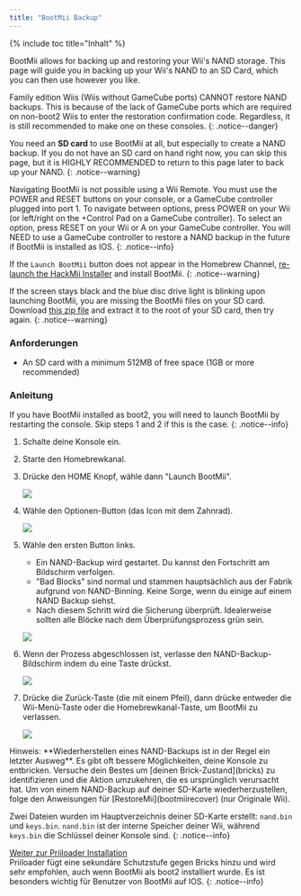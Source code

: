 ```yaml
---
title: "BootMii Backup"
---
```


{% include toc title="Inhalt" %}

BootMii allows for backing up and restoring your Wii's NAND storage. This page will guide you in backing up your Wii's NAND to an SD Card, which you can then use however you like.

Family edition Wiis (Wiis without GameCube ports) CANNOT restore NAND backups. This is because of the lack of GameCube ports which are required on non-boot2 Wiis to enter the restoration confirmation code. Regardless, it is still recommended to make one on these consoles.
{: .notice--danger}

You need an **SD card** to use BootMii at all, but especially to create a NAND backup. If you do not have an SD card on hand right now, you can skip this page, but it is HIGHLY RECOMMENDED to return to this page later to back up your NAND.
{: .notice--warning}

Navigating BootMii is not possible using a Wii Remote. You must use the POWER and RESET buttons on your console, or a GameCube controller plugged into port 1. To navigate between options, press POWER on your Wii (or left/right on the +Control Pad on a GameCube controller). To select an option, press RESET on your Wii or A on your GameCube controller. You will NEED to use a GameCube controller to restore a NAND backup in the future if BootMii is installed as IOS.
{: .notice--info}

If the `Launch BootMii` button does not appear in the Homebrew Channel, [re-launch the HackMii Installer](hackmii) and install BootMii.
{: .notice--warning}

If the screen stays black and the blue disc drive light is blinking upon launching BootMii, you are missing the BootMii files on your SD card. Download [this zip file](https://static.hackmii.com/bootmii_sd_files.zip) and extract it to the root of your SD card, then try again.
{: .notice--warning}

### Anforderungen

* An SD card with a minimum 512MB of free space (1GB or more recommended)

### Anleitung

If you have BootMii installed as boot2, you will need to launch BootMii by restarting the console. Skip steps 1 and 2 if this is the case.
{: .notice--info}

1. Schalte deine Konsole ein.
1. Starte den Homebrewkanal.
1. Drücke den HOME Knopf, wähle dann "Launch BootMii".

    ![](/images/bootmii/BootMii_Main.png)

1. Wähle den Optionen-Button (das Icon mit dem Zahnrad).

    ![](/images/bootmii/BootMii_Gears_Icon.png)

1. Wähle den ersten Button links.
    + Ein NAND-Backup wird gestartet. Du kannst den Fortschritt am Bildschirm verfolgen.
    + "Bad Blocks" sind normal und stammen hauptsächlich aus der Fabrik aufgrund von NAND-Binning. Keine Sorge, wenn du einige auf einem NAND Backup siehst.
    + Nach diesem Schritt wird die Sicherung überprüft. Idealerweise sollten alle Blöcke nach dem Überprüfungsprozess grün sein.

    ![](/images/bootmii/BootMii_Green_Arrow.png)

1. Wenn der Prozess abgeschlossen ist, verlasse den NAND-Backup-Bildschirm indem du eine Taste drückst.

    ![](/images/bootmii/BootMii_NAND_Backup.png)

1. Drücke die Zurück-Taste (die mit einem Pfeil), dann drücke entweder die Wii-Menü-Taste oder die Homebrewkanal-Taste, um BootMii zu verlassen.

    ![](/images/bootmii/BootMii_Return_Arrow.png)

<div id="restore-notice" class="notice" markdown="1">
Hinweis: **Wiederherstellen eines NAND-Backups ist in der Regel ein letzter Ausweg**. Es gibt oft bessere Möglichkeiten, deine Konsole zu entbricken.
Versuche dein Bestes um [deinen Brick-Zustand](bricks) zu identifizieren und die Aktion umzukehren, die es ursprünglich verursacht hat.
Um von einem NAND-Backup auf deiner SD-Karte wiederherzustellen, folge den Anweisungen für [RestoreMii](bootmiirecover) (nur Originale Wii).
</div>

Zwei Dateien wurden im Hauptverzeichnis deiner SD-Karte erstellt: `nand.bin` und `keys.bin`. `nand.bin` ist der interne Speicher deiner Wii, während `keys.bin` die Schlüssel deiner Konsole sind.
{: .notice--info}

[Weiter zur Priiloader Installation](priiloader)<br> Priiloader fügt eine sekundäre Schutzstufe gegen Bricks hinzu und wird sehr empfohlen, auch wenn BootMii als boot2 installiert wurde. Es ist besonders wichtig für Benutzer von BootMii auf IOS.
{: .notice--info}